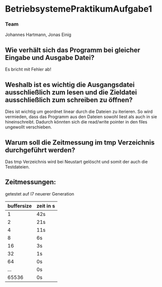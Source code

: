 # BetriebsystemePraktikumAufgabe1
### Team
Johannes Hartmann, Jonas Einig
## Wie verhält sich das Programm bei gleicher Eingabe und Ausgabe Datei?
Es bricht mit Fehler ab!

## Weshalb ist es wichtig die Ausgangsdatei ausschließlich zum lesen und die Zieldatei ausschließlich zum schreiben zu öffnen?
Dies ist wichtig um geordnet linear durch die Dateien zu iterieren. So wird vermieden, dass das Programm aus den Dateien sowohl liest als auch in sie hineinschreibt. Dadurch könnten sich die read/write pointer in den files ungewollt verschieben.
## Warum soll die Zeitmessung im tmp Verzeichnis durchgeführt werden?
Das tmp Verzeichnis wird bei Neustart gelöscht und somit der auch die Testdateien.

## Zeitmessungen:
getestet auf I7 neuerer Generation



| buffersize       | zeit in s     |  
|------------------|---------------|  
| 1                | 42s           |  
| 2                | 21s           |  
| 4                | 11s           |  
| 8                | 6s            |  
| 16               | 3s            |  
| 32               | 1s            |  
| 64               | 0s            |  
| ...              | 0s            |  
| 65536            | 0s            |  

